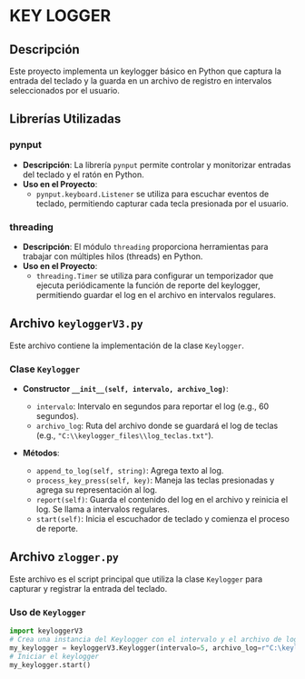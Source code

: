 KEY LOGGER 
======

Descripción
------------
Este proyecto implementa un keylogger básico en Python que captura la entrada del teclado y la guarda en un archivo de registro en intervalos seleccionados por el usuario.

Librerías Utilizadas
--------------------
### pynput
- **Descripción**: La librería `pynput` permite controlar y monitorizar entradas del teclado y el ratón en Python.
- **Uso en el Proyecto**:
  - `pynput.keyboard.Listener` se utiliza para escuchar eventos de teclado, permitiendo capturar cada tecla presionada por el usuario.

### threading
- **Descripción**: El módulo `threading` proporciona herramientas para trabajar con múltiples hilos (threads) en Python.
- **Uso en el Proyecto**:
  - `threading.Timer` se utiliza para configurar un temporizador que ejecuta periódicamente la función de reporte del keylogger, permitiendo guardar el log en el archivo en intervalos regulares.

Archivo `keyloggerV3.py`
------------------------
Este archivo contiene la implementación de la clase `Keylogger`.

### Clase `Keylogger`

- **Constructor `__init__(self, intervalo, archivo_log)`**:
  - `intervalo`: Intervalo en segundos para reportar el log (e.g., 60 segundos).
  - `archivo_log`: Ruta del archivo donde se guardará el log de teclas (e.g., `"C:\\keylogger_files\\log_teclas.txt"`).

- **Métodos**:
  - `append_to_log(self, string)`: Agrega texto al log.
  - `process_key_press(self, key)`: Maneja las teclas presionadas y agrega su representación al log.
  - `report(self)`: Guarda el contenido del log en el archivo y reinicia el log. Se llama a intervalos regulares.
  - `start(self)`: Inicia el escuchador de teclado y comienza el proceso de reporte.

Archivo `zlogger.py`
--------------------
Este archivo es el script principal que utiliza la clase `Keylogger` para capturar y registrar la entrada del teclado.

### Uso de `Keylogger`

```python
import keyloggerV3  
# Crea una instancia del Keylogger con el intervalo y el archivo de log
my_keylogger = keyloggerV3.Keylogger(intervalo=5, archivo_log=r"C:\keylogger_files\log_teclas.txt")
# Iniciar el keylogger
my_keylogger.start()
